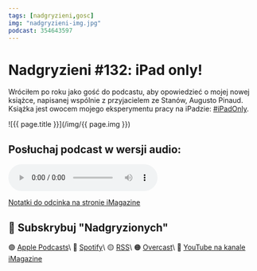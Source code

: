 ```yaml
---
tags: [nadgryzieni,gosc]
img: "nadgryzieni-img.jpg"
podcast: 354643597
---
```


# Nadgryzieni #132: iPad only!

Wróciłem po roku jako gość do podcastu, aby opowiedzieć o mojej nowej książce, napisanej wspólnie z przyjacielem ze Stanów, Augusto Pinaud. Książka jest owocem mojego eksperymentu pracy na iPadzie: [#iPadOnly](https://ipadonly.com).

<!--More-->

![{{ page.title }}](/img/{{ page.img }})

## Posłuchaj podcast w wersji audio:

<audio controls>
<source src="http://media.blubrry.com/nadgryzieni/imagazine.stronazen.pl/nadgryzieni/Nadgryzieni-Odcinek-132.m4a" type="audio/mpeg">
</audio>



[Notatki do odcinka na stronie iMagazine](https://retrorocketnetwork.pl/nadgryzieni-132-ipad-only/)

## 🍎 Subskrybuj "Nadgryzionych"

🟣 [Apple Podcasts](https://podcasts.apple.com/pl/podcast/nadgryzieni-rozmowy-nie-tylko-o-tech/id354643597)\\
🔵 [Spotify](https://open.spotify.com/show/5KtWAdPjRr6X0oXHV0FqVf)\\
🟡 [RSS](https://retrorocketnetwork.pl/category/nadgryzieni-rss/feed/)\\
🟠 [Overcast](https://overcast.fm/itunes354643597/nadgryzieni-rozmowy-nie-tylko-o-apple)\\
🔴 [YouTube na kanale iMagazine](https://www.youtube.com/@imagazinepl/podcasts)

<!--podcast: 354643597-->

[n]: https://michael.gratis/nozbe_pl
[np]: https://michael.gratis/nozbepersonal_pl